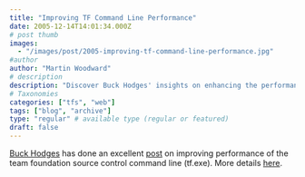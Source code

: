 ```yaml
---
title: "Improving TF Command Line Performance"
date: 2005-12-14T14:01:34.000Z
# post thumb
images:
  - "/images/post/2005-improving-tf-command-line-performance.jpg"
#author
author: "Martin Woodward"
# description
description: "Discover Buck Hodges' insights on enhancing the performance of the team foundation source control command line tool, tf.exe."
# Taxonomies
categories: ["tfs", "web"]
tags: ["blog", "archive"]
type: "regular" # available type (regular or featured)
draft: false
---
```

[Buck Hodges](http://blogs.msdn.com/buckh/default.aspx) has done an excellent [post](http://blogs.msdn.com/buckh/archive/2005/12/12/503015.aspx) on improving performance of the team foundation source control command line (tf.exe).  More details [here](http://blogs.msdn.com/buckh/archive/2005/12/12/503015.aspx).